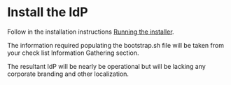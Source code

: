 ---
---

# Install the IdP #
Follow in the installation instructions [Running the installer](http://ausaccessfed.github.io/shibboleth-idp-installer/installation.html "Running the installer").

The information required populating the bootstrap.sh file will be taken from your check list Information Gathering section.

The resultant IdP will be nearly be operational but will be lacking any corporate branding and other localization.

